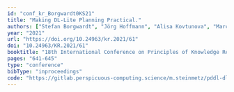 ```yaml
---
id: "conf_kr_Borgwardt0KS21"
title: "Making DL-Lite Planning Practical."
authors: ["Stefan Borgwardt", "Jörg Hoffmann", "Alisa Kovtunova", "Marcel Steinmetz"]
year: "2021"
url: "https://doi.org/10.24963/kr.2021/61"
doi: "10.24963/KR.2021/61"
booktitle: "18th International Conference on Principles of Knowledge Representation and Reasoning, KR 2021"
pages: "641-645"
type: "conference"
bibType: "inproceedings"
code: "https://gitlab.perspicuous-computing.science/m.steinmetz/pddl-dllite-benchmarks"
---
```

